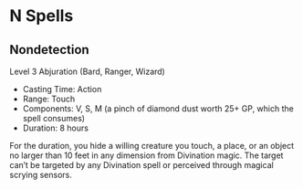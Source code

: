 <!-- Source: docs/SRD_CC_v5.2.1.pdf (N spells) -->

# N Spells

## Nondetection
Level 3 Abjuration (Bard, Ranger, Wizard)

- Casting Time: Action
- Range: Touch
- Components: V, S, M (a pinch of diamond dust worth 25+ GP, which the spell consumes)
- Duration: 8 hours

For the duration, you hide a willing creature you touch, a place, or an object no larger than 10 feet in any dimension from Divination magic. The target can’t be targeted by any Divination spell or perceived through magical scrying sensors.

